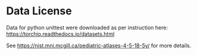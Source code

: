 # Data License

Data for python unittest were downloaded as per instruction here: https://torchio.readthedocs.io/datasets.html

See https://nist.mni.mcgill.ca/pediatric-atlases-4-5-18-5y/ for more details.
